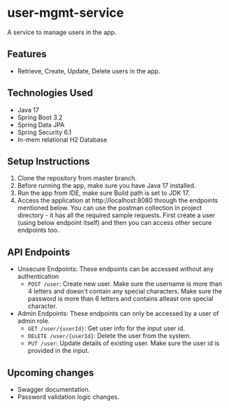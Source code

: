 # user-mgmt-service
A service to manage users in the app.

## Features
- Retrieve, Create, Update, Delete users in the app.

## Technologies Used
- Java 17
- Spring Boot 3.2
- Spring Data JPA
- Spring Security 6.1
- In-mem relational H2 Database

## Setup Instructions
1. Clone the repository from master branch.
2. Before running the app, make sure you have Java 17 installed.
3. Run the app from IDE, make sure Build path is set to JDK 17.
4. Access the application at http://localhost:8080 through the endpoints mentioned below. You can use the postman collection in project directory - it has all the required sample requests. First create a user (using below endpoint itself) and then you can access other secure endpoints too. 

## API Endpoints
- Unsecure Endpoints: These endpoints can be accessed without any authentication
  - `POST /user`: Create new user. Make sure the username is more than 4 letters and doesn't contain any special characters. Make sure the password is more than 6 letters and contains atleast one special character.
- Admin Endpoints: These endpoints can only be accessed by a user of admin role.
  - `GET /user/{userId}`: Get user info for the input user id.
  - `DELETE /user/{userId}`: Delete the user from the system.
  - `PUT /user`: Update details of existing user. Make sure the user id is provided in the input.
  
## Upcoming changes
- Swagger documentation.
- Password validation logic changes.